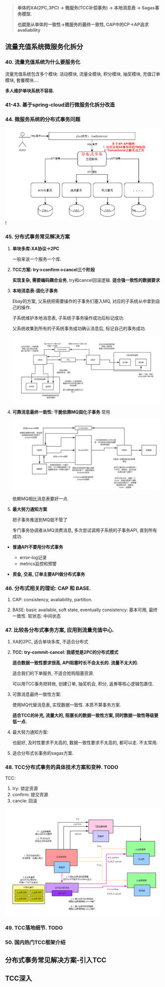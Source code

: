 > **单体的XA(2PC,3PC) -> 微服务(TCC补偿事务) -> 本地消息表 -> Sagas事务模型.**
>
> **也就是从单体的一致性->微服务的最终一致性, CAP中的CP->AP追求avaliability**



## 流量充值系统微服务化拆分

### 40. 流量充值系统为什么要服务化

流量充值系统包含多个模块: 活动模块, 流量全模块, 积分模块, 抽奖模块, 充值订单模块, 套餐模块....

**多人维护单块系统不容易.**



### 41-43. 基于spring-cloud进行微服务化拆分改造







### 44. 微服务系统的分布式事务问题

![image-20210318201143090](%E5%88%86%E5%B8%83%E5%BC%8F%E4%BA%8B%E5%8A%A12.assets/image-20210318201143090.png)!



### 45. 分布式事务常见解决方案

1. **单块多库:XA协议->2PC**

   一般来说一个服务一个库.

2. **TCC方案: try->confirm->cancel三个阶段**

   **实现复杂, 需要编码耦合业务**, try和cancel回滚逻辑. **适合强一致性的数据要求**

3. **本地消息表-固化子事务**

   Ebay的方案, 父系统把需要操作的子事务们塞入MQ, 对应的子系统从中拿到自己的操作.

   子系统维护本地消息表, 子系统子事务操作成功后标记成功.

   父系统收集到所有的子系统事务成功确认消息后, 标记自己的事务成功.

   ![05_本地消息表方案](%E5%88%86%E5%B8%83%E5%BC%8F%E4%BA%8B%E5%8A%A12.assets/05_%E6%9C%AC%E5%9C%B0%E6%B6%88%E6%81%AF%E8%A1%A8%E6%96%B9%E6%A1%88.png)

   

4. **可靠消息最终一致性: 干脆依靠MQ固化子事务** 常用

   ![06_可靠消息最终一致性方案](%E5%88%86%E5%B8%83%E5%BC%8F%E4%BA%8B%E5%8A%A12.assets/06_%E5%8F%AF%E9%9D%A0%E6%B6%88%E6%81%AF%E6%9C%80%E7%BB%88%E4%B8%80%E8%87%B4%E6%80%A7%E6%96%B9%E6%A1%88.png)

   依赖MQ相比消息表要好一点.

5. **最大努力通知方案**

   把子事务推送到MQ就不管了

   专门事务协调者从MQ消费消息, 多次尝试调用子系统的子事务API, 直到所有成功.



- **普通API不要用分布式事务**
  - error-log记录
  - metrics监控和预警

- **资金, 交易, 订单主要API做分布式事务**





### 46. 分布式相关的理论: CAP 和 BASE.

1. CAP: consistency, avaliability, partition.

1. BASE: basic available, soft state, eventually consistency: 基本可用, 最终一致性. 软状态: 中间状态



### 47. 比较各分布式事务方案, 应用到流量充值中心. 

1. XA的2PC, 适合单块多库, 不适合分布式

2. **TCC: try-commit-cancel: 我感觉是2PC的分布式模式**

   **适合数据一致性要求很高, API阻塞时长不会太长的. 流量不太大的.**

   适合我们的下单服务, 不适合抢购阻塞资源. 

   可以用TCC事务把转账, 创建订单, 抽奖机会, 积分, 返券等核心逻辑包裹住.

3. 可靠消息最终一致性方案: 

   使用MQ代替消息表, 实现数据一致性. 本质不算事务方案.

   **适合TCC的补充, 流量大的, 阻塞长的数据一致性方案, 同时数据一致性等级要低一点.**

4. 最大努力通知方案:

   也挺好, 及时性要求不太高的, 数据一致性要求不太高的, 都可以走. 不太常用.

5. 适合分布式长事务的sagas方案.



### 48. TCC分布式事务的具体技术方案和变种. TODO

TCC:

1. try: 锁定资源
2. confirm: 提交资源
3. cancle: 回滚

![12_TCC方案细节](%E5%88%86%E5%B8%83%E5%BC%8F%E4%BA%8B%E5%8A%A12.assets/12_TCC%E6%96%B9%E6%A1%88%E7%BB%86%E8%8A%82.png)



### 49. TCC落地细节. TODO



### 50. 国内热门TCC框架介绍













































## 分布式事务常见解决方案-引入TCC





## TCC深入





